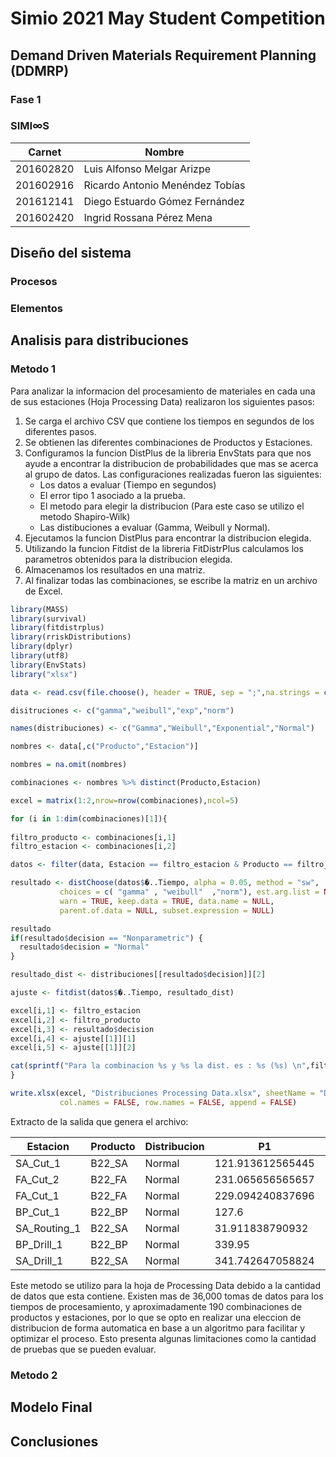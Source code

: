 # Simio 2021 May Student Competition
## Demand Driven Materials Requirement Planning (DDMRP)
### Fase 1

### SIMI∞S

|Carnet|Nombre|
|-|-|
|201602820|Luis Alfonso Melgar Arizpe|
|201602916|Ricardo Antonio Menéndez Tobías|
|201612141|Diego Estuardo Gómez Fernández|
|201602420|Ingrid Rossana Pérez Mena|


## Diseño del sistema

### Procesos

### Elementos


## Analisis para distribuciones

### Metodo 1
Para analizar la informacion del procesamiento de materiales en cada una de sus estaciones (Hoja Processing Data) realizaron los siguientes pasos:

1. Se carga el archivo CSV que contiene los tiempos en segundos de los diferentes pasos.
2. Se obtienen las diferentes combinaciones de Productos y Estaciones.
3. Configuramos la funcion DistPlus de la libreria EnvStats para que nos ayude a encontrar la distribucion de probabilidades que mas se acerca al grupo de datos. Las configuraciones realizadas fueron las siguientes:
    - Los datos a evaluar (Tiempo en segundos)
    - El error tipo 1 asociado a la prueba.
    - El metodo para elegir la distribucion (Para este caso se utilizo el metodo Shapiro-Wilk)
    - Las distibuciones a evaluar (Gamma, Weibull y Normal).
4. Ejecutamos la funcion DistPlus para encontrar la distribucion elegida.
5. Utilizando la funcion Fitdist de la libreria FitDistrPlus calculamos los parametros obtenidos para la distribucion elegida.
6. Almacenamos los resultados en una matriz.
7. Al finalizar todas las combinaciones, se escribe la matriz en un archivo de Excel.

```R
library(MASS)
library(survival)
library(fitdistrplus)
library(rriskDistributions)
library(dplyr)
library(utf8)
library(EnvStats)
library("xlsx")

data <- read.csv(file.choose(), header = TRUE, sep = ";",na.strings = c("","NA"),colClasses=c("numeric","character","character","character"))

disitruciones <- c("gamma","weibull","exp","norm")

names(distribuciones) <- c("Gamma","Weibull","Exponential","Normal")

nombres <- data[,c("Producto","Estacion")]

nombres = na.omit(nombres)

combinaciones <- nombres %>% distinct(Producto,Estacion)

excel = matrix(1:2,nrow=nrow(combinaciones),ncol=5)

for (i in 1:dim(combinaciones)[1]){
  
filtro_producto <- combinaciones[i,1]
filtro_estacion <- combinaciones[i,2]

datos <- filter(data, Estacion == filtro_estacion & Producto == filtro_producto)

resultado <- distChoose(datos$�..Tiempo, alpha = 0.05, method = "sw",
           choices = c( "gamma" , "weibull"  ,"norm"), est.arg.list = NULL,
           warn = TRUE, keep.data = TRUE, data.name = NULL,
           parent.of.data = NULL, subset.expression = NULL)

resultado
if(resultado$decision == "Nonparametric") {
  resultado$decision = "Normal"
}

resultado_dist <- distribuciones[[resultado$decision]][2]

ajuste <- fitdist(datos$�..Tiempo, resultado_dist)

excel[i,1] <- filtro_estacion
excel[i,2] <- filtro_producto
excel[i,3] <- resultado$decision
excel[i,4] <- ajuste[[1]][1]
excel[i,5] <- ajuste[[1]][2]

cat(sprintf("Para la combinacion %s y %s la dist. es : %s (%s) \n",filtro_producto,filtro_estacion,resultado$decision,resultado_dist))
}

write.xlsx(excel, "Distribuciones Processing Data.xlsx", sheetName = "Distribuciones Processing Data", 
           col.names = FALSE, row.names = FALSE, append = FALSE)

```

Extracto de la salida que genera el archivo:

|Estacion|Producto|Distribucion|P1|P2|
|-|-|-|-|-|
|SA_Cut_1|B22_SA|Normal|121.913612565445|15.9257233074546|
|FA_Cut_2|B22_FA|Normal|231.065656565657|12.9992514284567|
|FA_Cut_1|B22_FA|Normal|229.094240837696|13.1165344007269|
|BP_Cut_1|B22_BP|Normal|127.6|7.08458547491322|
|SA_Routing_1|B22_SA|Normal|31.911838790932|1.792732570611|
|BP_Drill_1|B22_BP|Normal|339.95|22.4700832854964|
|SA_Drill_1|B22_SA|Normal|341.742647058824|23.7830254357059|


Este metodo se utilizo para la hoja de Processing Data debido a la cantidad de datos que esta contiene. Existen mas de 36,000 tomas de datos para los tiempos de procesamiento, y aproximadamente 190 combinaciones de productos y estaciones, por lo que se opto en realizar una eleccion de distribucion de forma automatica en base a un algoritmo para facilitar y optimizar el proceso.
Esto presenta algunas limitaciones como la cantidad de pruebas que se pueden evaluar.


### Metodo 2

## Modelo Final

## Conclusiones

